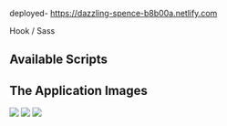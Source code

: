 deployed- https://dazzling-spence-b8b00a.netlify.com

Hook / Sass
## Available Scripts

## The Application Images
<img src="https://user-images.githubusercontent.com/54985943/113840526-ba055900-97cb-11eb-9e3d-d6dd2d467781.png" />
<img src="https://user-images.githubusercontent.com/54985943/113840530-bbcf1c80-97cb-11eb-8417-b52bc025e152.png" />
<img src="https://user-images.githubusercontent.com/54985943/113840559-c2f62a80-97cb-11eb-80e4-6b3ab55c2e0d.png" />
